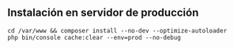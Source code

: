 Instalación en servidor de producción
---------
````
cd /var/www && composer install --no-dev --optimize-autoloader
php bin/console cache:clear --env=prod --no-debug
````